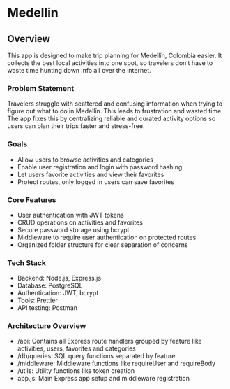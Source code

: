 # Medellin

## Overview
This app is designed to make trip planning for Medellín, Colombia easier. 
It collects the best local activities into one spot, so travelers don’t have 
to waste time hunting down info all over the internet.

### Problem Statement
Travelers struggle with scattered and confusing information when trying to 
figure out what to do in Medellín. This leads to frustration and wasted time. 
The app fixes this by centralizing reliable and curated activity options so 
users can plan their trips faster and stress-free.

### Goals
- Allow users to browse activities and categories
- Enable user registration and login with password hashing
- Let users favorite activities and view their favorites
- Protect routes, only logged in users can save favorites

### Core Features
- User authentication with JWT tokens
- CRUD operations on activities and favorites
- Secure password storage using bcrypt
- Middleware to require user authentication on protected routes
- Organized folder structure for clear separation of concerns

### Tech Stack
- Backend: Node.js, Express.js
- Database: PostgreSQL
- Authentication: JWT, bcrypt
- Tools: Prettier
- API testing: Postman

### Architecture Overview
- /api: Contains all Express route handlers grouped by feature like activities, users, favorites and categories
- /db/queries: SQL query functions separated by feature
- /middleware: Middleware functions like requireUser and requireBody
- /utils: Utility functions like token creation
- app.js: Main Express app setup and middleware registration